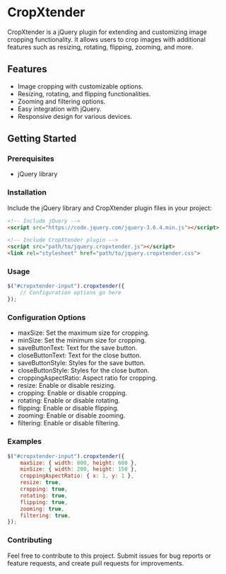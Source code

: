 # CropXtender

CropXtender is a jQuery plugin for extending and customizing image cropping functionality. It allows users to crop images with additional features such as resizing, rotating, flipping, zooming, and more.

## Features

- Image cropping with customizable options.
- Resizing, rotating, and flipping functionalities.
- Zooming and filtering options.
- Easy integration with jQuery.
- Responsive design for various devices.

## Getting Started

### Prerequisites

- jQuery library

### Installation

Include the jQuery library and CropXtender plugin files in your project:

```html
<!-- Include jQuery -->
<script src="https://code.jquery.com/jquery-3.6.4.min.js"></script>

<!-- Include CropXtender plugin -->
<script src="path/to/jquery.cropxtender.js"></script>
<link rel="stylesheet" href="path/to/jquery.cropxtender.css">
```

### Usage

```javascript
$("#cropxtender-input").cropxtender({
    // Configuration options go here
});
```

### Configuration Options

- maxSize: Set the maximum size for cropping.
- minSize: Set the minimum size for cropping.
- saveButtonText: Text for the save button.
- closeButtonText: Text for the close button.
- saveButtonStyle: Styles for the save button.
- closeButtonStyle: Styles for the close button.
- croppingAspectRatio: Aspect ratio for cropping.
- resize: Enable or disable resizing.
- cropping: Enable or disable cropping.
- rotating: Enable or disable rotating.
- flipping: Enable or disable flipping.
- zooming: Enable or disable zooming.
- filtering: Enable or disable filtering.

### Examples

```javascript
$("#cropxtender-input").cropxtender({
    maxSize: { width: 800, height: 600 },
    minSize: { width: 200, height: 150 },
    croppingAspectRatio: { x: 1, y: 1 },
    resize: true,
    cropping: true,
    rotating: true,
    flipping: true,
    zooming: true,
    filtering: true,
});
```
### Contributing

Feel free to contribute to this project. Submit issues for bug reports or feature requests, and create pull requests for improvements.

